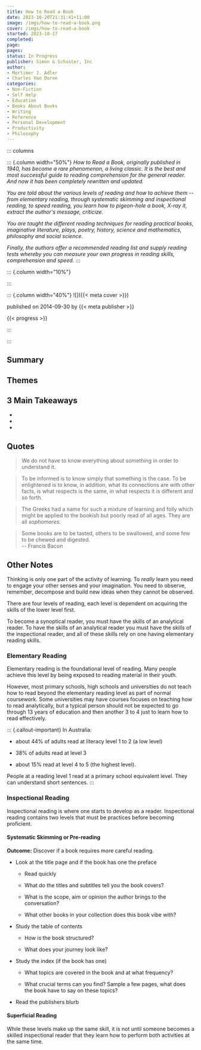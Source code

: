 ```yaml
---
title: How to Read a Book
date: 2023-10-20T21:31:41+11:00
image: /imgs/how-to-read-a-book.png
cover: /imgs/how-to-read-a-book
started: 2023-10-17
completed:
page:
pages:
status: In Progress
publisher: Simon & Schuster, Inc
author:
- Mortimer J. Adler
- Charles Van Doren
categories:
- Non-Fiction
- Self Help
- Education
- Books About Books
- Writing
- Reference
- Personal Development
- Productivity
- Philosophy
---
```


::: columns

::: {.column width="50%"}
*How to Read a Book, originally published in 1940, has become a rare phenomenon, a living classic. It is the best and most successful guide to reading comprehension for the general reader. And now it has been completely rewritten and updated.*

*You are told about the various levels of reading and how to achieve them -- from elementary reading, through systematic skimming and inspectional reading, to speed reading, you learn how to pigeon-hole a book, X-ray it, extract the author's message, criticize.*

*You are taught the different reading techniques for reading practical books, imaginative literature, plays, poetry, history, science and mathematics, philosophy and social science.*

*Finally, the authors offer a recommended reading list and supply reading tests whereby you can measure your own progress in reading skills, comprehension and speed.*
:::

::: {.column width="10%"}
<!-- empty column to create gap -->
:::

::: {.column width="40%"}
![]({{< meta cover >}})

published on 2014-09-30 by {{< meta publisher >}}

{{< progress >}}

:::

:::

## Summary

## Themes

## 3 Main Takeaways

-

-

-

## Quotes

> We do not have to know everything about something in order to understand it.

> To be informed is to know simply that something is the case. To be enlightened is to know, in addition, what its connections are with other facts, is what respects is the same, in what respects it is different and so forth.

> The Greeks had a name for such a mixture of learning and folly which might be applied to the bookish but poorly read of all ages. They are all *sophomores*.

> Some books are to be tasted, others to be swallowed, and some few to be chewed and digested.\
> -- Francis Bacon

## Other Notes

Thinking is only one part of the activity of learning. To *really* learn you need to engage your other senses and your imagination. You need to observe, remember, decompose and build new ideas when they cannot be observed.

There are four levels of reading, each level is dependent on acquiring the skills of the lower level first.

To become a synoptical reader, you must have the skills of an analytical reader. To have the skills of an analytical reader you must have the skills of the inspectional reader, and all of these skills rely on one having elementary reading skills.

### Elementary Reading

Elementary reading is the foundational level of reading. Many people achieve this level by being exposed to reading material in their youth.

However, most primary schools, high schools and universities do not teach how to read beyond the elementary reading level as part of normal coursework. Some universities may have courses focuses on teaching how to read analytically, but a typical person should not be expected to go through 13 years of education and then another 3 to 4 just to learn how to read effectively.

::: {.callout-important}
In Australia:

- about 44% of adults read at literacy level 1 to 2 (a low level)

- 38% of adults read at level 3

- about 15% read at level 4 to 5 (the highest level).

People at a reading level 1 read at a primary school equivalent level. They can understand short sentences.
:::

### Inspectional Reading

Inspectional reading is where one starts to develop as a reader. Inspectional reading contains two levels that must be practices before becoming proficient.

#### Systematic Skimming or Pre-reading

**Outcome:** Discover if a book requires more careful reading.

- Look at the title page and if the book has one the preface

  - Read quickly

  - What do the titles and subtitles tell you the book covers?

  - What is the scope, aim or opinion the author brings to the conversation?

  - What other books in your collection does this book vibe with?

- Study the table of contents

  - How is the book structured?

  - What does your journey look like?

- Study the index (if the book has one)

  - What topics are covered in the book and at what frequency?

  - What crucial terms can you find? Sample a few pages, what does the book have to say on these topics?

- Read the publishers blurb


#### Superficial Reading

While these levels make up the same skill, it is not until someone becomes a skilled inspectional reader that they learn how to perform both activities at the same time.
